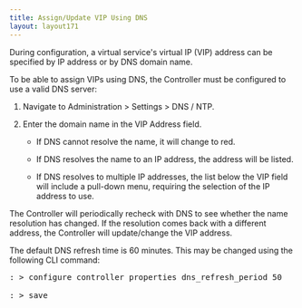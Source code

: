 ```yaml
---
title: Assign/Update VIP Using DNS
layout: layout171
---
```

During configuration, a virtual service's virtual IP (VIP) address can be specified by IP address or by DNS domain name.

To be able to assign VIPs using DNS, the Controller must be configured to use a valid DNS server:
<ol> 
 <li> <p>Navigate to Administration &gt; Settings &gt; DNS / NTP.</p> </li> 
 <li> <p>Enter the domain name in the VIP Address field.</p> 
  <ul> 
   <li> <p>If DNS cannot resolve the name, it will change to red.</p> </li> 
   <li> <p>If DNS resolves the name to an IP address, the address will be listed.  </p> </li> 
   <li> <p>If DNS resolves to multiple IP addresses, the list below the VIP field will include a pull-down menu, requiring the selection of the IP address to use.</p> </li> 
  </ul> </li> 
</ol> 

The Controller will periodically recheck with DNS to see whether the name resolution has changed. If the resolution comes back with a different address, the Controller will update/change the VIP address.

The default DNS refresh time is 60 minutes. This may be changed using the following CLI command:

<pre class="">: &gt; configure controller properties dns_refresh_period 50

: &gt; save</pre> 